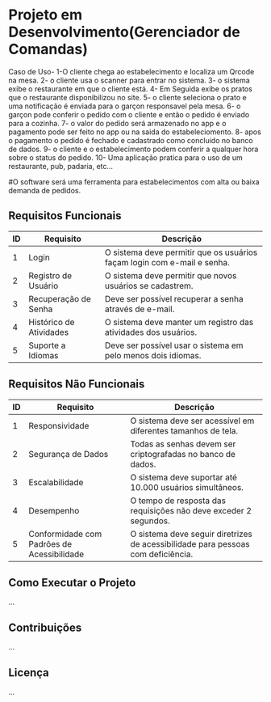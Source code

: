 # Projeto em Desenvolvimento(Gerenciador de Comandas)
Caso de Uso-
1-O cliente chega ao estabelecimento e localiza um Qrcode na mesa. 
2- o cliente usa o scanner para entrar no sistema. 
3- o sistema exibe o restaurante em que o cliente está.
4- Em Seguida exibe os pratos que o restaurante disponibilizou no site.
5- o cliente seleciona o prato e uma notificação é enviada para o garçon responsavel pela mesa.
6- o garçon pode conferir o pedido com o cliente e então o pedido é enviado para a cozinha.
7- o valor do pedido será armazenado no app e o pagamento pode ser feito no app ou na saida do estabeleciomento.
8- apos o pagamento o pedido é fechado e cadastrado como concluido no banco de dados.
9- o cliente e o estabelecimento podem conferir a qualquer hora sobre o status do pedido.
10- Uma aplicação pratica para o uso de um restaurante, pub, padaria, etc...

#O software será uma ferramenta para estabelecimentos com alta ou baixa demanda de pedidos.

## Requisitos Funcionais

| **ID** | **Requisito**           | **Descrição**                                                          |
|--------|-------------------------|------------------------------------------------------------------------|
| 1      | Login                   | O sistema deve permitir que os usuários façam login com e-mail e senha.|
| 2      | Registro de Usuário     | O sistema deve permitir que novos usuários se cadastrem.               |
| 3      | Recuperação de Senha    | Deve ser possível recuperar a senha através de e-mail.                 |
| 4      | Histórico de Atividades | O sistema deve manter um registro das atividades dos usuários.         |
| 5      | Suporte a Idiomas       | Deve ser possível usar o sistema em pelo menos dois idiomas.           |

## Requisitos Não Funcionais

| **ID** | **Requisito**                          | **Descrição**                                                        |
|--------|----------------------------------------|----------------------------------------------------------------------|
| 1      | Responsividade                         | O sistema deve ser acessível em diferentes tamanhos de tela.         |
| 2      | Segurança de Dados                     | Todas as senhas devem ser criptografadas no banco de dados.          |
| 3      | Escalabilidade                         | O sistema deve suportar até 10.000 usuários simultâneos.             |
| 4      | Desempenho                             | O tempo de resposta das requisições não deve exceder 2 segundos.     |
| 5      | Conformidade com Padrões de Acessibilidade | O sistema deve seguir diretrizes de acessibilidade para pessoas com deficiência. |

## Como Executar o Projeto

...

## Contribuições

...

## Licença

...
